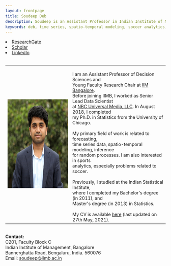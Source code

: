 ```yaml
---
layout: frontpage
title: Soudeep Deb
description: Soudeep is an Assistant Professor in Indian Institute of Management, Bangalore. 
keywords: deb, time series, spatio-temporal modeling, soccer analytics, forecasting, IIMB.
---
```


<div class="navbar">
  <div class="navbar-inner">
    <div class="nav">
        <li><a href="https://www.researchgate.net/profile/Soudeep_Deb" target="_blank">ResearchGate</a></li>
        <li><a href="https://scholar.google.com/citations?user=HjWwFs8AAAAJ&hl=en&oi=ao" target="_blank">Scholar</a></li>
        <li><a href="https://www.linkedin.com/in/debsoudeep/" target="_blank">LinkedIn</a></li>
        </div>
  </div>
</div>

<table class="wide">
<tr>
<td class="left">
    <img id="frontphoto" src="soudeep-pic3.png" width="280" height="280" alt="" />
</td>
&nbsp; &nbsp; &nbsp; &nbsp; 
<td class="left">
<br> I am an Assistant Professor of Decision Sciences and   
<br> Young Faculty Research Chair at <a href="https://www.iimb.ac.in/user/196/soudeep-deb" target="_blank">IIM Bangalore</a>. 
<br> Before joining IIMB, I worked as Senior Lead Data Scientist 
<br> at <a href="http://www.nbcuniversal.com/" target="_blank">NBC Universal Media, LLC</a>. In August 2018, I completed 
<br> my Ph.D. in Statistics from the University of Chicago.
<br> 
<br> My primary field of work is related to forecasting, 
<br> time series data, spatio-temporal modeling, inference 
<br> for random processes. I am also interested in sports 
<br> analytics, especially problems related to soccer.
<br>
<br> Previously, I studied at the Indian Statistical Institute, 
<br> where I completed my Bachelor's degree (in 2011), and 
<br> Master's  degree (in 2013) in Statistics.
<br> 
<br> My CV is available <a href="https://soudeepd.github.io/Resume/CV_DebSoudeep.pdf" target="_blank">here</a> (last updated on 27th May, 2021).
</td>
</tr>
</table>

<tr>
<td class="left">
<br> <b> Contact: </b>
<br> C201, Faculty Block C
<br> Indian Institute of Management, Bangalore
<br> Bannerghatta Road, Bengaluru, India. 560076
<br> Email: <a href="mailto:soudeep@iimb.ac.in" target="_blank">soudeep@iimb.ac.in</a>
</td>
</tr>

